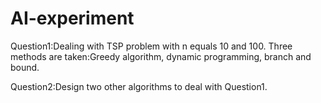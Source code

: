 # AI-experiment
Question1:Dealing with TSP problem with n equals 10 and 100. Three methods are taken:Greedy algorithm, dynamic programming, branch and bound.

Question2:Design two other algorithms to deal with Question1.
